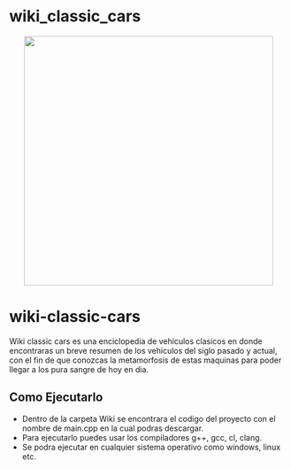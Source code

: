 # wiki_classic_cars
<div align="center">
   <img src="https://ibb.co/R6dfKFR" width= 450 height=450 >
</div>

# wiki-classic-cars
Wiki classic cars es una enciclopedia de vehiculos clasicos en donde encontraras un breve resumen de los vehiculos del siglo pasado y actual, con el fin de que conozcas la metamorfosis de estas maquinas para poder llegar a los pura sangre de hoy en dia.

## Como Ejecutarlo
- Dentro de la carpeta Wiki se encontrara el codigo del proyecto con el nombre de main.cpp en la cual podras descargar.
- Para ejecutarlo puedes usar los compiladores g++, gcc, cl, clang.
- Se podra ejecutar en cualquier sistema operativo como windows, linux etc.

